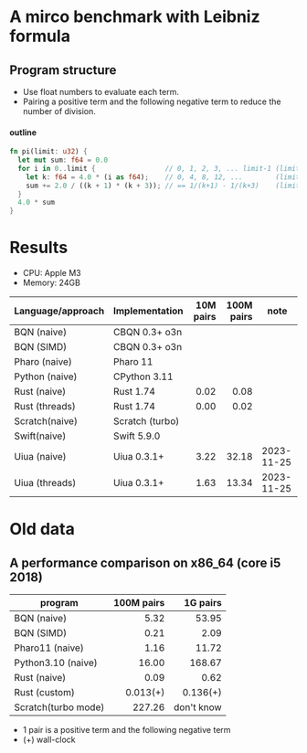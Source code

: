 # A mirco benchmark with Leibniz formula

## Program structure

- Use float numbers to evaluate each term.
- Pairing a positive term and the following negative term to reduce the number of division.

#### outline

```rust
fn pi(limit: u32) {
  let mut sum: f64 = 0.0
  for i in 0..limit {                 // 0, 1, 2, 3, ... limit-1 (limit items)
    let k: f64 = 4.0 * (i as f64);    // 0, 4, 8, 12, ...        (limit items)
    sum += 2.0 / ((k + 1) * (k + 3)); // == 1/(k+1) - 1/(k+3)    (limit pairs)
  }
  4.0 * sum
}
```

# Results

- CPU: Apple M3
- Memory: 24GB

| Language/approach   | Implementation |  10M pairs | 100M pairs | note |
|---------------------|----------------|-----------:|-----------:|------|
| BQN (naive)         | CBQN 0.3+ o3n  |            |            |      |
| BQN (SIMD)          | CBQN 0.3+ o3n  |            |            |      |
| Pharo (naive)       | Pharo 11       |            |            |      |
| Python (naive)      | CPython 3.11   |            |            |      |
| Rust (naive)        | Rust 1.74      |       0.02 |       0.08 |      |
| Rust (threads)      | Rust 1.74      |       0.00 |       0.02 |      |
| Scratch(naive)      | Scratch (turbo)|            |            |      |
| Swift(naive)        | Swift 5.9.0    |            |            |      |
| Uiua (naive)        | Uiua 0.3.1+    |       3.22 |      32.18 | 2023-11-25 |
| Uiua (threads)      | Uiua 0.3.1+    |       1.63 |      13.34 | 2023-11-25 |


# Old data

## A performance comparison on x86_64 (core i5 2018)

| program             | 100M pairs |    1G pairs   |
|---------------------|-----------:|--------------:|
| BQN (naive)         |       5.32 |         53.95 |
| BQN (SIMD)          |       0.21 |          2.09 |
| Pharo11 (naive)     |       1.16 |         11.72 |
| Python3.10 (naive)  |      16.00 |        168.67 |
| Rust (naive)        |       0.09 |          0.62 |
| Rust (custom)       |   0.013(+) |      0.136(+) |
| Scratch(turbo mode) |     227.26 |    don't know |

- 1 pair is a positive term and the following negative term
- (+) wall-clock
